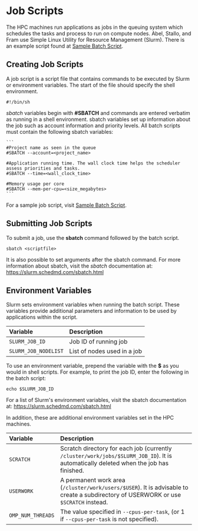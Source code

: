 # Job Scripts

The HPC machines run applications as jobs in the queuing system which schedules the tasks and process to run on compute nodes. Abel, Stallo, and Fram use Simple Linux Utility for Resource Management (Slurm). There is an example script found at [Sample Batch Script](jobs/samplescript.md).

## Creating Job Scripts

A job script is a script file that contains commands to be executed by Slurm or
environment variables. The start of the file should specify the shell environment.

    #!/bin/sh

*sbatch* variables begin with __#SBATCH__ and commands are entered verbatim as
running in a shell environment. sbatch variables set up information about the job
such as account information and priority levels.
All batch scripts must contain the following sbatch variables:

    ```
    #Project name as seen in the queue
    #SBATCH --account=<project_name>

    #Application running time. The wall clock time helps the scheduler assess priorities and tasks.
    #SBATCH --time=<wall_clock_time>

    #Memory usage per core
    #SBATCH --mem-per-cpu=<size_megabytes>
    ```

For a sample job script, visit [Sample Batch Script](samplescript.md).

## Submitting Job Scripts

To submit a job, use the __sbatch__ command followed by the batch script.

```
sbatch <scriptfile>
```

It is also possible to set arguments after the sbatch command. For more information
about sbatch, visit the *sbatch* documentation at: https://slurm.schedmd.com/sbatch.html


## Environment Variables

Slurm sets environment variables when running the batch script. These variables provide additional
parameters and information to be used by applications within the script.

| Variable | Description     |
| :------------- | :------------- |
| `SLURM_JOB_ID`      | Job ID of running job  |
| `SLURM_JOB_NODELIST` | List of nodes used in a job |

To use an environment variable, prepend the variable with the __$__ as you would in shell scripts. For example, to
print the job ID, enter the following in the batch script:

    echo $SLURM_JOB_ID

For a list of Slurm's environment variables, visit the sbatch documentation at: https://slurm.schedmd.com/sbatch.html

In addition, these are additional environment variables set in the HPC machines.

| Variable | Description     |
| :------------- | :------------- |
| `SCRATCH`       | Scratch directory for each job (currently `/cluster/work/jobs/$SLURM_JOB_ID`). It is automatically deleted when the job has finished.    |
| `USERWORK`      | A permanent work area (`/cluster/work/users/$USER`).  It is advisable to create a subdirectory of USERWORK or use `$SCRATCH` instead.|
| `OMP_NUM_THREADS`       | The value specified in `--cpus-per-task`, (or 1 if `--cpus-per-task` is not specified).       |
